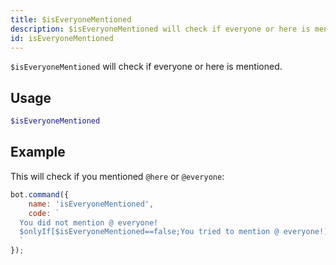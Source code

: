 ```yaml
---
title: $isEveryoneMentioned
description: $isEveryoneMentioned will check if everyone or here is mentioned.
id: isEveryoneMentioned
---
```


`$isEveryoneMentioned` will check if everyone or here is mentioned.

## Usage

```php
$isEveryoneMentioned
```

## Example

This will check if you mentioned `@here` or `@everyone`:

```javascript
bot.command({
    name: 'isEveryoneMentioned',
    code: `
  You did not mention @ everyone!
  $onlyIf[$isEveryoneMentioned==false;You tried to mention @ everyone!]
  `
});
```
